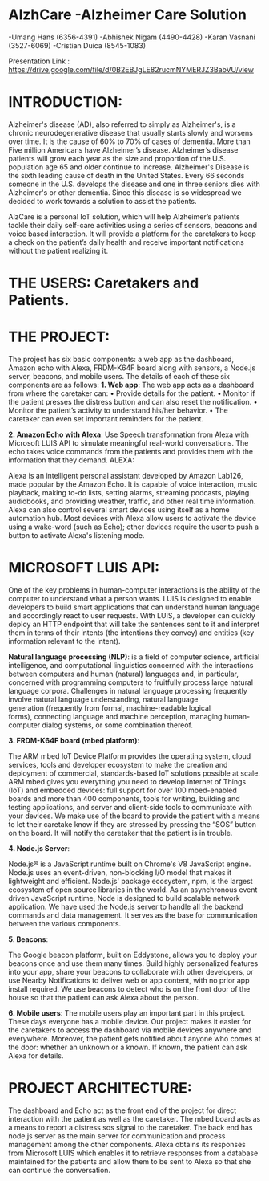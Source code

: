 # AlzhCare -Alzheimer Care Solution

-Umang Hans (6356-4391)			-Abhishek Nigam (4490-4428)
-Karan Vasnani (3527-6069)			-Cristian Duica (8545-1083)

Presentation Link : https://drive.google.com/file/d/0B2EBJgLE82rucmNYMERJZ3BabVU/view

# INTRODUCTION:

 Alzheimer's disease (AD), also referred to simply as Alzheimer's, is a chronic neurodegenerative disease that usually starts slowly and worsens over time. It is the cause of 60% to 70% of cases of dementia. More than Five million Americans have Alzheimer’s disease. Alzheimer’s disease patients will grow each year as the size and proportion of the U.S. population age 65 and older continue to increase. Alzheimer's Disease is the sixth leading cause of death in the United States. Every 66 seconds someone in the U.S. develops the disease and one in three seniors dies with Alzheimer's or other dementia. Since this disease is so widespread we decided to work towards a solution to assist the patients.

AlzCare is a personal IoT solution, which will help Alzheimer’s patients tackle their daily self-care activities using a series of sensors, beacons and voice based interaction. It will provide a platform for the caretakers to keep a check on the patient’s daily health and receive important notifications without the patient realizing it.

# THE USERS: Caretakers and Patients.

# THE PROJECT: 
The project has six basic components: a web app as the dashboard, Amazon echo with Alexa, FRDM-K64F board along with sensors, a Node.js server, beacons, and mobile users. The details of each of these six components are as follows: 
<b>1. Web app</b>:
 The web app acts as a dashboard from where the caretaker can:
•	Provide details for the patient.
•	Monitor if the patient presses the distress button and can also reset the notification.
•	Monitor the patient’s activity to understand his/her behavior. 
•	The caretaker can even set important reminders for the patient.




<b>2. Amazon Echo with Alexa</b>: Use Speech transformation from Alexa with Microsoft LUIS API to simulate meaningful real-world conversations. The echo takes voice commands from the patients and provides them with the information that they demand. 
ALEXA: 

Alexa is an intelligent personal assistant developed by Amazon Lab126, made popular by the Amazon Echo. It is capable of voice interaction, music playback, making to-do lists, setting alarms, streaming podcasts, playing audiobooks, and providing weather, traffic, and other real time information. Alexa can also control several smart devices using itself as a home automation hub. Most devices with Alexa allow users to activate the device using a wake-word (such as Echo); other devices require the user to push a button to activate Alexa's listening mode.

# MICROSOFT LUIS API:
 
One of the key problems in human-computer interactions is the ability of the computer to understand what a person wants. LUIS is designed to enable developers to build smart applications that can understand human language and accordingly react to user requests. With LUIS, a developer can quickly deploy an HTTP endpoint that will take the sentences sent to it and interpret them in terms of their intents (the intentions they convey) and entities (key information relevant to the intent).

<b>Natural language processing (NLP)</b>: is a field of computer science, artificial intelligence, and computational linguistics concerned with the interactions between computers and human (natural) languages and, in particular, concerned with programming computers to fruitfully process large natural language corpora. Challenges in natural language processing frequently involve natural language understanding, natural language generation (frequently from formal, machine-readable logical forms), connecting language and machine perception, managing human-computer dialog systems, or some combination thereof.


<b>3. FRDM-K64F board (mbed platform)</b>:
 
The ARM mbed IoT Device Platform provides the operating system, cloud services, tools and developer ecosystem to make the creation and deployment of commercial, standards-based IoT solutions possible at scale.
ARM mbed gives you everything you need to develop Internet of Things (IoT) and embedded devices: full support for over 100 mbed-enabled boards and more than 400 components, tools for writing, building and testing applications, and server and client-side tools to communicate with your devices.
We make use of the board to provide the patient with a means to let their caretake know if they are stressed by pressing the “SOS” button on the board. It will notify the caretaker that the patient is in trouble.

<b>4. Node.js Server</b>: 

Node.js® is a JavaScript runtime built on Chrome's V8 JavaScript engine. Node.js uses an event-driven, non-blocking I/O model that makes it lightweight and efficient. Node.js' package ecosystem, npm, is the largest ecosystem of open source libraries in the world. As an asynchronous event driven JavaScript runtime, Node is designed to build scalable network application.
We have used the Node.js server to handle all the backend commands and data management. It serves as the base for communication between the various components.

<b>5. Beacons</b>:

The Google beacon platform, built on Eddystone, allows you to deploy your beacons once and use them many times. Build highly personalized features into your app, share your beacons to collaborate with other developers, or use Nearby Notifications to deliver web or app content, with no prior app install required.
We use beacons to detect who is on the front door of the house so that the patient can ask Alexa about the person. 

<b>6. Mobile users</b>: The mobile users play an important part in this project. These days everyone has a mobile device. Our project makes it easier for the caretakers to access the dashboard via mobile devices anywhere and everywhere. Moreover, the patient gets notified about anyone who comes at the door: whether an unknown or a known. If known, the patient can ask Alexa for details.

# PROJECT ARCHITECTURE:

The dashboard and Echo act as the front end of the project for direct interaction with the patient as well as the caretaker. The mbed board acts as a means to report a distress sos signal to the caretaker. The back end has node.js server as the main server for communication and process management among the other components. Alexa obtains its responses from Microsoft LUIS which enables it to retrieve responses from a database maintained for the patients and allow them to be sent to Alexa so that she can continue the conversation.



